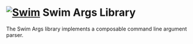 # [![Swim](https://docs.swimos.org/readme/breach-marlin-blue-wide.svg)](https://www.swimos.org) Swim Args Library

The Swim Args library implements a composable command line argument parser.
